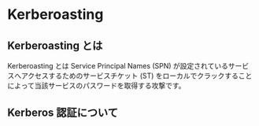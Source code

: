 # Kerberoasting


Kerberoasting とは
-------------

Kerberoasting とは Service Principal Names (SPN) が設定されているサービスへアクセスするためのサービスチケット (ST) をローカルでクラックすることによって当該サービスのパスワードを取得する攻撃です。

Kerberos 認証について
-------------



